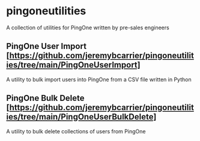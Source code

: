 # pingoneutilities
A collection of utilities for PingOne written by pre-sales engineers

## PingOne User Import [https://github.com/jeremybcarrier/pingoneutilities/tree/main/PingOneUserImport]
A utility to bulk import users into PingOne from a CSV file written in Python

## PingOne Bulk Delete [https://github.com/jeremybcarrier/pingoneutilities/tree/main/PingOneUserBulkDelete]
A utility to bulk delete collections of users from PingOne
